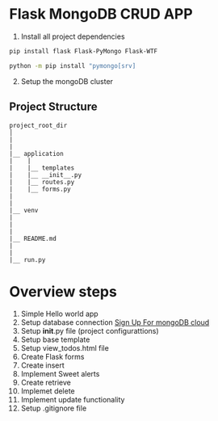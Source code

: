 # Flask MongoDB CRUD APP


1. Install all project dependencies

```bash
pip install flask Flask-PyMongo Flask-WTF

python -m pip install "pymongo[srv]
```

2. Setup the mongoDB cluster

## Project Structure

```
project_root_dir
│
|
|
|__ application
|    |
|    |__ templates
|    |__ __init__.py
|    |__ routes.py
|    |__ forms.py
|
|
|__ venv
|
|
|
|__ README.md
|
|
|__ run.py
```

# Overview steps

1. Simple Hello world app
2. Setup database connection [Sign Up For mongoDB cloud](https://account.mongodb.com/account/login)
3. Setup __init__.py file (project configurattions)
4. Setup base template
5. Setup view_todos.html file
6. Create Flask forms
7. Create insert
8. Implement Sweet alerts
9. Create retrieve
10. Implemet delete
11. Implement update functionality
12. Setup .gitignore file
